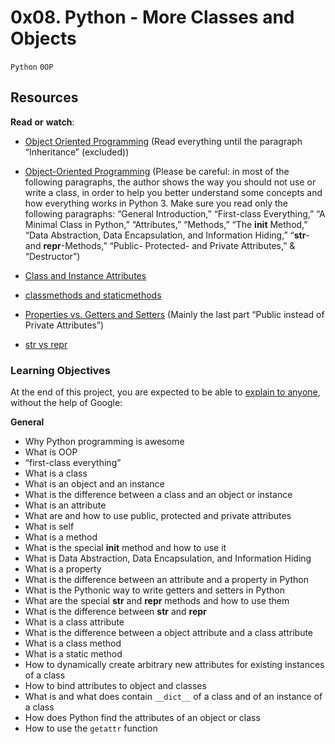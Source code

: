 # 0x08. Python - More Classes and Objects

`Python` `0OP`

## Resources
**Read** **or** **watch**:

- [Object Oriented Programming](https://alx-intranet.hbtn.io/rltoken/M-MFweENpRdEfRto_Gzlvg) (Read everything until the paragraph “Inheritance” (excluded))

- [Object-Oriented Programming](https://alx-intranet.hbtn.io/rltoken/_Awd8Gn4SBdq2FRd_bY8KA) (Please be careful: in most of the following paragraphs, the author shows the way you should not use or write a class, in order to help you better understand some concepts and how everything works in Python 3. Make sure you read only the following paragraphs: “General Introduction,” “First-class Everything,” “A Minimal Class in Python,” “Attributes,” “Methods,” “The __init__ Method,” “Data Abstraction, Data Encapsulation, and Information Hiding,” “__str__- and __repr__-Methods,” “Public- Protected- and Private Attributes,” & “Destructor”)

- [Class and Instance Attributes](https://alx-intranet.hbtn.io/rltoken/SGQIevRxW6lTgr4jGDzXbw)

- [classmethods and staticmethods](https://alx-intranet.hbtn.io/rltoken/Ij1EnTg02gtIknOkNv4xGA)

- [Properties vs. Getters and Setters](https://alx-intranet.hbtn.io/rltoken/xjpk-jUNe0uGEzcNXbwIHQ) (Mainly the last part “Public instead of Private Attributes”)

- [str vs repr](https://alx-intranet.hbtn.io/rltoken/iu1ILT-t6FMuZvk7vRvfuQ)

### Learning Objectives
At the end of this project, you are expected to be able to [explain to anyone](https://alx-intranet.hbtn.io/rltoken/hOViVT2nJU8jeBxvw52bjw), without the help of Google:

**General**
- Why Python programming is awesome
- What is OOP
- “first-class everything”
- What is a class
- What is an object and an instance
- What is the difference between a class and an object or instance
- What is an attribute
- What are and how to use public, protected and private attributes
- What is self
- What is a method
- What is the special __init__ method and how to use it
- What is Data Abstraction, Data Encapsulation, and Information Hiding
- What is a property
- What is the difference between an attribute and a property in Python
- What is the Pythonic way to write getters and setters in Python
- What are the special __str__ and __repr__ methods and how to use them
- What is the difference between __str__ and __repr__
- What is a class attribute
- What is the difference between a object attribute and a class attribute
- What is a class method
- What is a static method
- How to dynamically create arbitrary new attributes for existing instances of a class
- How to bind attributes to object and classes
- What is and what does contain `__dict__` of a class and of an instance of a class
- How does Python find the attributes of an object or class
- How to use the `getattr` function


